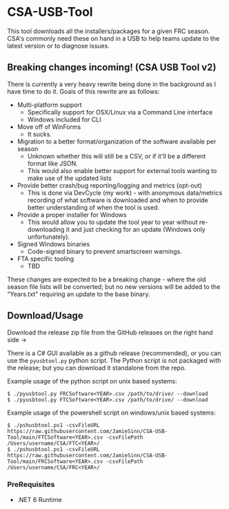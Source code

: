 # CSA-USB-Tool 

This tool downloads all the installers/packages for a given FRC season. CSA's commonly need these on hand in a USB to help
teams update to the latest version or to diagnose issues.

## Breaking changes incoming! (CSA USB Tool v2)

There is currently a very heavy rewrite being done in the background as I have time to do it.
Goals of this rewrite are as follows:

- Multi-platform support
	- Specifically support for OSX/Linux via a Command Line interface
	- Windows included for CLI
- Move off of WinForms
	- It sucks. 
- Migration to a better format/organization of the software available per season
	- Unknown whether this will still be a CSV, or if it'll be a different format like JSON.
	- This would also enable better support for external tools wanting to make use of the updated lists
- Provide better crash/bug reporting/logging and metrics (opt-out)
	- This is done via DevCycle (my work) - with anonymous data/metrics recording of what software is downloaded and when to provide better understanding of when the tool is used.
- Provide a proper installer for Windows
	- This would allow you to update the tool year to year without re-downloading it and just checking for an update (Windows only unfortunately).
- Signed Windows binaries
	- Code-signed binary to prevent smartscreen warnings.
- FTA specific tooling
	- TBD

These changes are expected to be a breaking change - where the old season file lists will be converted; but no new versions will be added to the "Years.txt" requiring an update to the base binary.

## Download/Usage

Download the release zip file from the GitHub releases on the right hand side -> 

There is a C# GUI available as a github release (recommended), or you can use the `pyusbtool.py` python script. The Python script is not packaged with the release; but you can download it standalone from the repo.

Example usage of the python script on unix based systems:

```console
$ ./pyusbtool.py FRCSoftware<YEAR>.csv /path/to/drive/ --download
$ ./pyusbtool.py FTCSoftware<YEAR>.csv /path/to/drive/ --download
```

Example usage of the powershell script on windows/unix based systems:

```console
$ ./pshusbtool.ps1 -csvFileURL https://raw.githubusercontent.com/JamieSinn/CSA-USB-Tool/main/FTCSoftware<YEAR>.csv -csvFilePath /Users/username/CSA/FTC<YEAR>/
$ ./pshusbtool.ps1 -csvFileURL https://raw.githubusercontent.com/JamieSinn/CSA-USB-Tool/main/FRCSoftware<YEAR>.csv -csvFilePath /Users/username/CSA/FRC<YEAR>/
```

### PreRequisites
- .NET 6 Runtime
